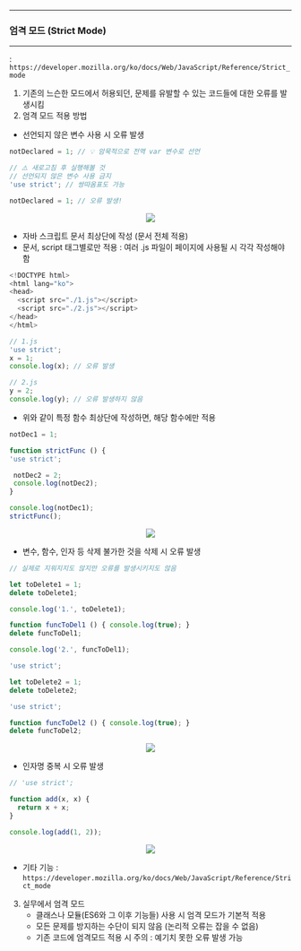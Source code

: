 -----
### 엄격 모드 (Strict Mode)
-----
: ```https://developer.mozilla.org/ko/docs/Web/JavaScript/Reference/Strict_mode```
1. 기존의 느슨한 모드에서 허용되던, 문제를 유발할 수 있는 코드들에 대한 오류를 발생시킴
2. 엄격 모드 적용 방법
  - 선언되지 않은 변수 사용 시 오류 발생
```js
notDeclared = 1; // 💡 암묵적으로 전역 var 변수로 선언

// ⚠️ 새로고침 후 실행해볼 것
// 선언되지 않은 변수 사용 금지
'use strict'; // 쌍따옴표도 가능

notDeclared = 1; // 오류 발생!
```
<div align="center">
<img src="https://github.com/sooyounghan/HTTP/assets/34672301/31fa5892-def4-478a-81d1-459c7a091f55">
</div>

  - 자바 스크립트 문서 최상단에 작성 (문서 전체 적용)
  - 문서, script 태그별로만 적용 : 여러 .js 파일이 페이지에 사용될 시 각각 작성해야 함
```js
<!DOCTYPE html>
<html lang="ko">
<head>
  <script src="./1.js"></script>
  <script src="./2.js"></script>
</head>
</html>
```

```js
// 1.js
'use strict';
x = 1;
console.log(x); // 오류 발생
```
```js
// 2.js
y = 2;
console.log(y); // 오류 발생하지 않음
```

  - 위와 같이 특정 함수 최상단에 작성하면, 해당 함수에만 적용
```js
notDec1 = 1;

function strictFunc () {
'use strict';

 notDec2 = 2;
 console.log(notDec2);
}

console.log(notDec1);
strictFunc();
```
<div align="center">
<img src="https://github.com/sooyounghan/HTTP/assets/34672301/efd2bce4-9262-463f-8832-5bfae4fa0f1c">
</div>

  - 변수, 함수, 인자 등 삭제 불가한 것을 삭제 시 오류 발생
```js
// 실제로 지워지지도 않지만 오류를 발생시키지도 않음

let toDelete1 = 1;
delete toDelete1;

console.log('1.', toDelete1);
```
```js
function funcToDel1 () { console.log(true); }
delete funcToDel1;

console.log('2.', funcToDel1);
```

```js
'use strict';

let toDelete2 = 1;
delete toDelete2;

'use strict';

function funcToDel2 () { console.log(true); }
delete funcToDel2;
```
<div align="center">
<img src="https://github.com/sooyounghan/HTTP/assets/34672301/d762dca0-0e21-4807-9e78-877f125a2be4">
</div>

  - 인자명 중복 시 오류 발생
```js
// 'use strict';

function add(x, x) {
  return x + x;
}

console.log(add(1, 2));
```
<div align="center">
<img src="https://github.com/sooyounghan/HTTP/assets/34672301/dc03d81c-fc90-4a5b-9604-3c996f37a45c">
</div>

  - 기타 기능 : ```https://developer.mozilla.org/ko/docs/Web/JavaScript/Reference/Strict_mode```

3. 실무에서 엄격 모드
   - 클래스나 모듈(ES6와 그 이후 기능들) 사용 시 엄격 모드가 기본적 적용
   - 모든 문제를 방지하는 수단이 되지 않음 (논리적 오류는 잡을 수 없음)
   - 기존 코드에 엄격모드 적용 시 주의 : 예기치 못한 오류 발생 가능
